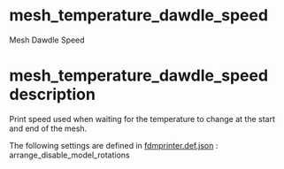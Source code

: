 
# mesh_temperature_dawdle_speed
Mesh Dawdle Speed


# mesh_temperature_dawdle_speed description
Print speed used when waiting for the temperature to change at the start and end of the mesh.

The following settings are defined in [fdmprinter.def.json](https://github.com/smartavionics/Cura/blob/mb-master/resources/definitions/fdmprinter.def.json) : arrange_disable_model_rotations